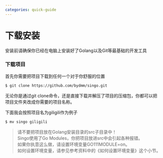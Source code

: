 ```yaml
---
categories: quick-guide
---
```


# 下载安装

安装前请确保你已经在电脑上安装好了Golang以及Git等最基础的开发工具

### 下载项目

首先你需要把项目下载到任何一个对于你舒服的位置

```bash
$ git clone https://github.com/bydmm/singo.git
```

无论你是通过git clone命令，还是直接下载并解压了项目的压缩包，你都可以把项目文件夹改成你需要的项目名称。

下面我会按照项目名为giligili作为例子

```bash
$ mv singo giligili
```

> 请不要把项目放在Golang安装目录的src子目录中！  
> Singo使用了Go Modules，你把项目放进src中会引起各种报错。  
> 如果你执意这么做，请设置环境变量GO111MODULE=on。  
> 如何设置环境变量，请参见参考资料中的《如何设置环境变量》这个小节。
